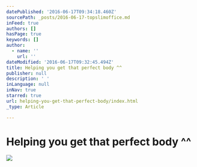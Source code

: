 ```yaml
---
datePublished: '2016-06-17T09:34:18.460Z'
sourcePath: _posts/2016-06-17-topslimoffice.md
inFeed: true
authors: []
hasPage: true
keywords: []
author:
  - name: ''
    url: ''
dateModified: '2016-06-17T09:32:45.494Z'
title: Helping you get that perfect body ^^
publisher: null
description: ' '
inLanguage: null
inNav: true
starred: true
url: helping-you-get-that-perfect-body/index.html
_type: Article

---
```

# Helping you get that perfect body ^^
![ ](https://the-grid-user-content.s3-us-west-2.amazonaws.com/bf9d3b85-674f-44d4-a2f6-f1843ba491f3.png)